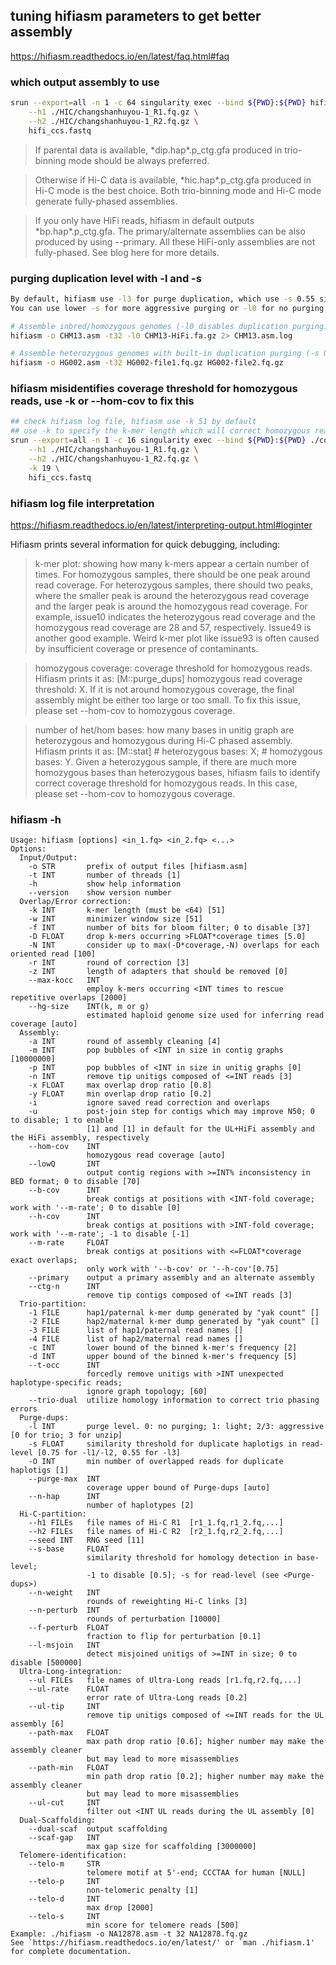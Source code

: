 ## tuning hifiasm parameters to get better assembly
https://hifiasm.readthedocs.io/en/latest/faq.html#faq

### which output assembly to use
```bash
srun --export=all -n 1 -c 64 singularity exec --bind ${PWD}:${PWD} hifiasm_latest.sif hifiasm -o huyou.asm -t 64 \
	--h1 ./HIC/changshanhuyou-1_R1.fq.gz \
	--h2 ./HIC/changshanhuyou-1_R2.fq.gz \
	hifi_ccs.fastq
```
>If parental data is available, \*dip.hap\*.p_ctg.gfa produced in trio-binning mode should be always preferred.

>Otherwise if Hi-C data is available, \*hic.hap\*.p_ctg.gfa produced in Hi-C mode is the best choice. Both trio-binning mode and Hi-C mode generate fully-phased assemblies.

>If you only have HiFi reads, hifiasm in default outputs \*bp.hap\*.p_ctg.gfa. The primary/alternate assemblies can be also produced by using --primary. All these HiFi-only assemblies are not fully-phased. See blog here for more details.

### purging duplication level with -l and -s
```bash
By default, hifiasm use -l3 for purge duplication, which use -s 0.55 similarity cuttoff
You can use lower -s for more aggressive purging or -l0 for no purging

# Assemble inbred/homozygous genomes (-l0 disables duplication purging)
hifiasm -o CHM13.asm -t32 -l0 CHM13-HiFi.fa.gz 2> CHM13.asm.log

# Assemble heterozygous genomes with built-in duplication purging (-s 0.55)
hifiasm -o HG002.asm -t32 HG002-file1.fq.gz HG002-file2.fq.gz
```
### hifiasm misidentifies coverage threshold for homozygous reads, use -k or --hom-cov to fix this
```bash
## check hifiasm log file, hifiasm use -k 51 by default
## use -k to specify the k-mer length which will correct homozygous read coverage, heterozygous coverage 2x homozygous coverage
srun --export=all -n 1 -c 16 singularity exec --bind ${PWD}:${PWD} ./containers/hifiasm_latest.sif hifiasm -o huyou_k19.asm -t 16 \
	--h1 ./HIC/changshanhuyou-1_R1.fq.gz \
	--h2 ./HIC/changshanhuyou-1_R2.fq.gz \
	-k 19 \
	hifi_ccs.fastq
```
### hifiasm log file interpretation
https://hifiasm.readthedocs.io/en/latest/interpreting-output.html#loginter

Hifiasm prints several information for quick debugging, including:

>k-mer plot: showing how many k-mers appear a certain number of times. For homozygous samples, there should be one peak around read coverage. For heterozygous samples, there should two peaks, where the smaller peak is around the heterozygous read coverage and the larger peak is around the homozygous read coverage. For example, issue10 indicates the heterozygous read coverage and the homozygous read coverage are 28 and 57, respectively. Issue49 is another good example. Weird k-mer plot like issue93 is often caused by insufficient coverage or presence of contaminants.

>homozygous coverage: coverage threshold for homozygous reads. Hifiasm prints it as: [M::purge_dups] homozygous read coverage threshold: X. If it is not around homozygous coverage, the final assembly might be either too large or too small. To fix this issue, please set --hom-cov to homozygous coverage.

>number of het/hom bases: how many bases in unitig graph are heterozygous and homozygous during Hi-C phased assembly. Hifiasm prints it as: [M::stat] # heterozygous bases: X; # homozygous bases: Y. Given a heterozygous sample, if there are much more homozygous bases than heterozygous bases, hifiasm fails to identify correct coverage threshold for homozygous reads. In this case, please set --hom-cov to homozygous coverage.

### hifiasm -h
```
Usage: hifiasm [options] <in_1.fq> <in_2.fq> <...>
Options:
  Input/Output:
    -o STR       prefix of output files [hifiasm.asm]
    -t INT       number of threads [1]
    -h           show help information
    --version    show version number
  Overlap/Error correction:
    -k INT       k-mer length (must be <64) [51]
    -w INT       minimizer window size [51]
    -f INT       number of bits for bloom filter; 0 to disable [37]
    -D FLOAT     drop k-mers occurring >FLOAT*coverage times [5.0]
    -N INT       consider up to max(-D*coverage,-N) overlaps for each oriented read [100]
    -r INT       round of correction [3]
    -z INT       length of adapters that should be removed [0]
    --max-kocc   INT
                 employ k-mers occurring <INT times to rescue repetitive overlaps [2000]
    --hg-size    INT(k, m or g)
                 estimated haploid genome size used for inferring read coverage [auto]
  Assembly:
    -a INT       round of assembly cleaning [4]
    -m INT       pop bubbles of <INT in size in contig graphs [10000000]
    -p INT       pop bubbles of <INT in size in unitig graphs [0]
    -n INT       remove tip unitigs composed of <=INT reads [3]
    -x FLOAT     max overlap drop ratio [0.8]
    -y FLOAT     min overlap drop ratio [0.2]
    -i           ignore saved read correction and overlaps
    -u           post-join step for contigs which may improve N50; 0 to disable; 1 to enable
                 [1] and [1] in default for the UL+HiFi assembly and the HiFi assembly, respectively
    --hom-cov    INT
                 homozygous read coverage [auto]
    --lowQ       INT
                 output contig regions with >=INT% inconsistency in BED format; 0 to disable [70]
    --b-cov      INT
                 break contigs at positions with <INT-fold coverage; work with '--m-rate'; 0 to disable [0]
    --h-cov      INT
                 break contigs at positions with >INT-fold coverage; work with '--m-rate'; -1 to disable [-1]
    --m-rate     FLOAT
                 break contigs at positions with <=FLOAT*coverage exact overlaps;
                 only work with '--b-cov' or '--h-cov'[0.75]
    --primary    output a primary assembly and an alternate assembly
    --ctg-n      INT
                 remove tip contigs composed of <=INT reads [3]
  Trio-partition:
    -1 FILE      hap1/paternal k-mer dump generated by "yak count" []
    -2 FILE      hap2/maternal k-mer dump generated by "yak count" []
    -3 FILE      list of hap1/paternal read names []
    -4 FILE      list of hap2/maternal read names []
    -c INT       lower bound of the binned k-mer's frequency [2]
    -d INT       upper bound of the binned k-mer's frequency [5]
    --t-occ      INT
                 forcedly remove unitigs with >INT unexpected haplotype-specific reads;
                 ignore graph topology; [60]
    --trio-dual  utilize homology information to correct trio phasing errors
  Purge-dups:
    -l INT       purge level. 0: no purging; 1: light; 2/3: aggressive [0 for trio; 3 for unzip]
    -s FLOAT     similarity threshold for duplicate haplotigs in read-level [0.75 for -l1/-l2, 0.55 for -l3]
    -O INT       min number of overlapped reads for duplicate haplotigs [1]
    --purge-max  INT
                 coverage upper bound of Purge-dups [auto]
    --n-hap      INT
                 number of haplotypes [2]
  Hi-C-partition:
    --h1 FILEs   file names of Hi-C R1  [r1_1.fq,r1_2.fq,...]
    --h2 FILEs   file names of Hi-C R2  [r2_1.fq,r2_2.fq,...]
    --seed INT   RNG seed [11]
    --s-base     FLOAT
                 similarity threshold for homology detection in base-level;
                 -1 to disable [0.5]; -s for read-level (see <Purge-dups>)
    --n-weight   INT
                 rounds of reweighting Hi-C links [3]
    --n-perturb  INT
                 rounds of perturbation [10000]
    --f-perturb  FLOAT
                 fraction to flip for perturbation [0.1]
    --l-msjoin   INT
                 detect misjoined unitigs of >=INT in size; 0 to disable [500000]
  Ultra-Long-integration:
    --ul FILEs   file names of Ultra-Long reads [r1.fq,r2.fq,...]
    --ul-rate    FLOAT
                 error rate of Ultra-Long reads [0.2]
    --ul-tip     INT
                 remove tip unitigs composed of <=INT reads for the UL assembly [6]
    --path-max   FLOAT
                 max path drop ratio [0.6]; higher number may make the assembly cleaner
                 but may lead to more misassemblies
    --path-min   FLOAT
                 min path drop ratio [0.2]; higher number may make the assembly cleaner
                 but may lead to more misassemblies
    --ul-cut     INT
                 filter out <INT UL reads during the UL assembly [0]
  Dual-Scaffolding:
    --dual-scaf  output scaffolding
    --scaf-gap   INT
                 max gap size for scaffolding [3000000]
  Telomere-identification:
    --telo-m     STR
                 telomere motif at 5'-end; CCCTAA for human [NULL]
    --telo-p     INT
                 non-telomeric penalty [1]
    --telo-d     INT
                 max drop [2000]
    --telo-s     INT
                 min score for telomere reads [500]
Example: ./hifiasm -o NA12878.asm -t 32 NA12878.fq.gz
See `https://hifiasm.readthedocs.io/en/latest/' or `man ./hifiasm.1' for complete documentation.
```

